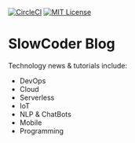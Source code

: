[![CircleCI](https://circleci.com/gh/slow-coder/slowcoder.com.svg?style=svg)](https://circleci.com/gh/slow-coder/slowcoder.com) [![MIT License](http://img.shields.io/badge/license-MIT-blue.svg?style=flat)](LICENSE)

# SlowCoder Blog

Technology news & tutorials include:

* DevOps
* Cloud
* Serverless
* IoT
* NLP & ChatBots
* Mobile
* Programming
